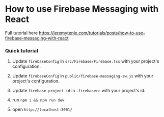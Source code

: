 # How to use Firebase Messaging with React

Full tutorial here https://jeremytenjo.com/tutorials/posts/how-to-use-firebase-messaging-with-react

### Quick tutorial

1. Update `firebaseConfig` in `src/Firebase/Firebase.tsx` with your project's configuration.

2. Update `firebaseConfig` in `public/firebase-messaging-sw.js` with your project's configuration.

3. Update `firebase project id` in `.firebaserc` with your project's id.

4. run `npm i && npm run dev`

5. open `http://localhost:3001/`
